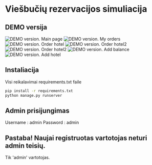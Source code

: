 # Viešbučių rezervacijos simuliacija

## DEMO versija
![DEMO version. Main page](https://img001.prntscr.com/file/img001/yW3m-wZ4SYO3jm1_h_-r1Q.png)
![DEMO version. My orders](https://img001.prntscr.com/file/img001/y0eHCQAARk6ejMOyCz1RHA.png)
![DEMO version. Order hotel](https://img001.prntscr.com/file/img001/VXggL9dDR4qXsrjg-Ph2lw.png)
![DEMO version. Order hotel2](https://img001.prntscr.com/file/img001/uFXCRZp0SbOxJOYteLa9fg.png)
![DEMO version. Order hotel2](https://img001.prntscr.com/file/img001/uFXCRZp0SbOxJOYteLa9fg.png)
![DEMO version. Add balance](https://img001.prntscr.com/file/img001/Lg1wq4cXTkyy7wi0-z_M9g.png)
![DEMO version. Add hotel](https://img001.prntscr.com/file/img001/6-VQtDQKQ5qVAJHxx7mNnQ.png)

## Instaliacija

Visi reikalavimai requirements.txt faile

```sh
pip install -r requirements.txt
python manage.py runserver
```

## Admin prisijungimas
Username : admin
Password : admin

## Pastaba! Naujai registruotas vartotojas neturi admin teisių.
Tik 'admin' vartotojas.
